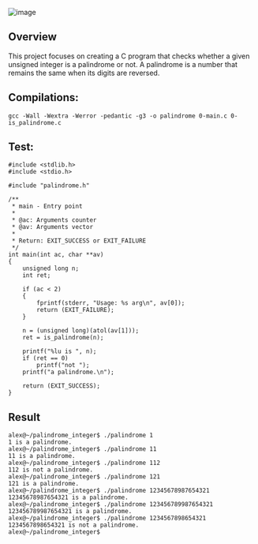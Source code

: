 ![image](https://github.com/TessierV/holbertonschool-interview/assets/113889290/7f279234-5b3d-4ade-98f0-326bb4b8b601)

## Overview
This project focuses on creating a C program that checks whether a given unsigned integer is a palindrome or not. A palindrome is a number that remains the same when its digits are reversed.

## Compilations:
`gcc -Wall -Wextra -Werror -pedantic -g3 -o palindrome 0-main.c 0-is_palindrome.c`

## Test:
```alex@~/palindrome_integer$ cat 0-main.c
#include <stdlib.h>
#include <stdio.h>

#include "palindrome.h"

/**
 * main - Entry point
 *
 * @ac: Arguments counter
 * @av: Arguments vector
 *
 * Return: EXIT_SUCCESS or EXIT_FAILURE
 */
int main(int ac, char **av)
{
    unsigned long n;
    int ret;

    if (ac < 2)
    {
        fprintf(stderr, "Usage: %s arg\n", av[0]);
        return (EXIT_FAILURE);
    }

    n = (unsigned long)(atol(av[1]));
    ret = is_palindrome(n);

    printf("%lu is ", n);
    if (ret == 0)
        printf("not ");
    printf("a palindrome.\n");

    return (EXIT_SUCCESS);
}

```

## Result

```alex@~/palindrome_integer$ gcc -Wall -Wextra -Werror -pedantic -g3 -o palindrome 0-main.c 0-is_palindrome.c
alex@~/palindrome_integer$ ./palindrome 1
1 is a palindrome.
alex@~/palindrome_integer$ ./palindrome 11
11 is a palindrome.
alex@~/palindrome_integer$ ./palindrome 112
112 is not a palindrome.
alex@~/palindrome_integer$ ./palindrome 121
121 is a palindrome.
alex@~/palindrome_integer$ ./palindrome 12345678987654321
12345678987654321 is a palindrome.
alex@~/palindrome_integer$ ./palindrome 123456789987654321
123456789987654321 is a palindrome.
alex@~/palindrome_integer$ ./palindrome 1234567898654321
1234567898654321 is not a palindrome.
alex@~/palindrome_integer$
```
